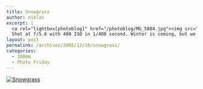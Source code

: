 ```yaml
---
title: Snowgrass
author: niklas
excerpt: |
  <a rel="lightbox[photoblog]" href="/photoblog/MG_5884.jpg"><img src="/photoblog/MG_5884.thumb.jpg" alt="Snowgrass" title="Snowgrass"/></a><p>
  Shot at f/5.6 with 400 ISO in 1/400 second. Winter is coming, but we're all resisting :-)</p>
layout: post
permalink: /archives/2005/12/16/snowgrass/
categories:
  - 100mm
  - Photo Friday
---
```

<a rel="lightbox[photoblog]" href="/photoblog/MG_5884.jpg"><img src="/photoblog/MG_5884.sized.jpg" alt="Snowgrass" title="Snowgrass" /></a>